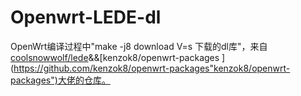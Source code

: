 # Openwrt-LEDE-dl

OpenWrt编译过程中"make -j8 download V=s 下载的dl库"，来自[coolsnowwolf/lede](https://github.com/coolsnowwolf/lede"coolsnowwolf/lede")&&[kenzok8/openwrt-packages
](https://github.com/kenzok8/openwrt-packages"kenzok8/openwrt-packages")大佬的仓库。

